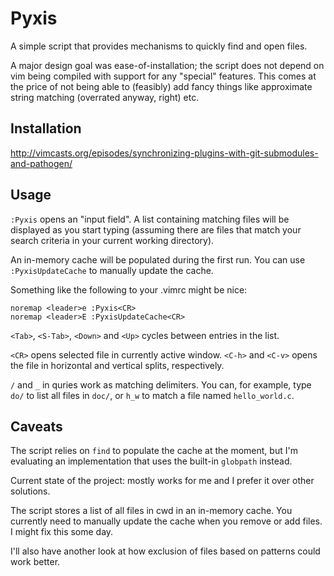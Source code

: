 # Pyxis

A simple script that provides mechanisms to quickly find and open files.

A major design goal was ease-of-installation; the script does not depend on
vim being compiled with support for any "special" features. This comes at the
price of not being able to (feasibly) add fancy things like approximate string
matching (overrated anyway, right) etc.


## Installation

http://vimcasts.org/episodes/synchronizing-plugins-with-git-submodules-and-pathogen/


## Usage

`:Pyxis` opens an "input field". A list containing matching files will be
displayed as you start typing (assuming there are files that match your
search criteria in your current working directory).

An in-memory cache will be populated during the first run. You can use
`:PyxisUpdateCache` to manually update the cache.

Something like the following to your .vimrc might be nice:

    noremap <leader>e :Pyxis<CR>
    noremap <leader>E :PyxisUpdateCache<CR>

`<Tab>`, `<S-Tab>`, `<Down>` and `<Up>` cycles between entries in the list.

`<CR>` opens selected file in currently active window. `<C-h>` and `<C-v>`
opens the file in horizontal and vertical splits, respectively.

`/` and `_` in quries work as matching delimiters. You can, for example, type
`do/` to list all files in `doc/`, or `h_w` to match a file named
`hello_world.c`. 


## Caveats

The script relies on `find` to populate the cache at the moment, but I'm
evaluating an implementation that uses the built-in `globpath` instead.

Current state of the project: mostly works for me and I prefer it over other
solutions.

The script stores a list of all files in cwd in an in-memory cache. You
currently need to manually update the cache when you remove or add files. I
might fix this some day.

I'll also have another look at how exclusion of files based on patterns could
work better.
